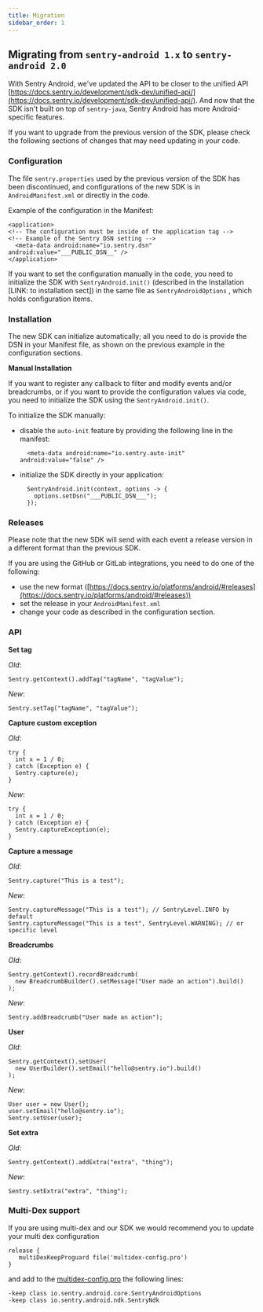 ```yaml
---
title: Migration
sidebar_order: 1
---
```


## Migrating from `sentry-android 1.x` to `sentry-android 2.0`

With Sentry Android, we've updated the API to be closer to the unified API [https://docs.sentry.io/development/sdk-dev/unified-api/](https://docs.sentry.io/development/sdk-dev/unified-api/). And now that the SDK isn't built on top of `sentry-java`, Sentry Android has more Android-specific features.

If you want to upgrade from the previous version of the SDK, please check the following sections of changes that may need updating in your code.

### Configuration

The file `sentry.properties` used by the previous version of the SDK has been discontinued, and configurations of the new SDK is in `AndroidManifest.xml` or directly in the code.

Example of the configuration in the Manifest:

    <application>
    <!-- The configuration must be inside of the application tag -->
    <!-- Example of the Sentry DSN setting -->
      <meta-data android:name="io.sentry.dsn" android:value="___PUBLIC_DSN__" />
    </application>

If you want to set the configuration manually in the code, you need to initialize the SDK with `SentryAndroid.init()`  (described in the Installation [LINK: to installation sect]) in the same file as `SentryAndroidOptions` , which holds configuration items.

### Installation

The new SDK can initialize automatically; all you need to do is provide the DSN in your Manifest file, as shown on the previous example in the configuration sections.

**Manual Installation**

If you want to register any callback to filter and modify events and/or breadcrumbs, or if you want to provide the configuration values via code, you need to initialize the SDK using the `SentryAndroid.init()`.

To initialize the SDK manually:

- disable the `auto-init` feature by providing the following line in the manifest:

        <meta-data android:name="io.sentry.auto-init" android:value="false" />

- initialize the SDK directly in your application:

        SentryAndroid.init(context, options -> {
          options.setDsn("___PUBLIC_DSN___");    
        });

### Releases

Please note that the new SDK will send with each event a release version in a different format than the previous SDK.

If you are using the GitHub or GitLab integrations, you need to do one of the following:

- use the new format ([https://docs.sentry.io/platforms/android/#releases](https://docs.sentry.io/platforms/android/#releases))
- set the release in your `AndroidManifest.xml`
- change your code as described in the configuration section.

### API

**Set tag**

*Old*:

    Sentry.getContext().addTag("tagName", "tagValue");

*New*:

    Sentry.setTag("tagName", "tagValue");

**Capture custom exception**

*Old*:

    try {
      int x = 1 / 0;
    } catch (Exception e) {
      Sentry.capture(e);
    }

*New*:

    try {
      int x = 1 / 0;
    } catch (Exception e) {
      Sentry.captureException(e);
    } 

**Capture a message**

*Old*:

    Sentry.capture("This is a test");

*New*:

    Sentry.captureMessage("This is a test"); // SentryLevel.INFO by default
    Sentry.captureMessage("This is a test", SentryLevel.WARNING); // or specific level 

**Breadcrumbs**

*Old*:

    Sentry.getContext().recordBreadcrumb(
      new BreadcrumbBuilder().setMessage("User made an action").build()
    );

*New*:

    Sentry.addBreadcrumb("User made an action");

**User**

*Old*:

    Sentry.getContext().setUser(
      new UserBuilder().setEmail("hello@sentry.io").build()
    );

*New*:

    User user = new User();
    user.setEmail("hello@sentry.io");
    Sentry.setUser(user); 

**Set extra**

*Old*:

    Sentry.getContext().addExtra("extra", "thing");

*New*:

    Sentry.setExtra("extra", "thing");

### Multi-Dex support

If you are using multi-dex and our SDK we would recommend you to update your multi dex configuration

    release {
       multiDexKeepProguard file('multidex-config.pro')
    }

and add to the [multidex-config.pro](http://multidex-config.pro) the following lines:

    -keep class io.sentry.android.core.SentryAndroidOptions
    -keep class io.sentry.android.ndk.SentryNdk
